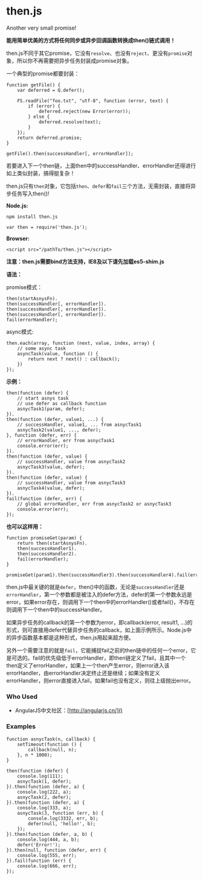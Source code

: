 then.js
====
Another very small promise!

**能用简单优美的方式将任何同步或异步回调函数转换成then()链式调用！**

then.js不同于其它promise，它没有`resolve`、也没有`reject`、更没有`promise`对象，所以你不再需要把异步任务封装成promise对象。

一个典型的promise都要封装：

    function getFile() {
        var deferred = Q.defer();

        FS.readFile("foo.txt", "utf-8", function (error, text) {
            if (error) {
                deferred.reject(new Error(error));
            } else {
                deferred.resolve(text);
            }
        });
        return deferred.promise;
    }

    getFile().then(successHandler[, errorHandler]);

若要进入下一个then链，上面then中的successHandler、errorHandler还得进行如上类似封装，搞得挺复杂！

then.js只有`then`对象，它包括`then`、`defer`和`fail`三个方法，无需封装，直接将异步任务写入then()!

**Node.js:**

    npm install then.js

    var then = require('then.js');

**Browser:**

    <script src="/pathTo/then.js"></script>

**注意：then.js需要bind方法支持，IE8及以下请先加载es5-shim.js**


**语法：**

promise模式：

    then(startAsnysFn).
    then(successHandler[, errorHandler]).
    then(successHandler[, errorHandler]).
    then(successHandler[, errorHandler]).
    fail(errorHandler);

async模式:

    then.each(array, function (next, value, index, array) {
        // some async task
        asyncTask(value, function () {
            return next ? next() : callback();
        })
    });

**示例：**

    then(function (defer) {
        // start asnys task
        // use defer as callback function
        asnycTask1(param, defer);
    }).
    then(function (defer, value1, ...) {
        // successHandler, value1, ... from asnycTask1
        asnycTask2(value1, ..., defer);
    }, function (defer, err) {
        // errorHandler, err from asnycTask1
        console.error(err);
    }).
    then(function (defer, value) {
        // successHandler, value from asnycTask2
        asnycTask3(value, defer);
    }).
    then(function (defer, value) {
        // successHandler, value from asnycTask3
        asnycTask4(value, defer);
    }).
    fail(function (defer, err) {
        // global errorHandler, err from asnycTask2 or asnycTask3
        console.error(err);
    });

**也可以这样用：**

    function promiseGet(param) {
        return then(startAsnysFn).
        then(successHandler1).
        then(successHandler2).
        fail(errorHandler);
    }

    promiseGet(param1).then(successHandler3).then(successHandler4).fail(errorHandler);


then.js中最关键的就是`defer`，then()中的函数，无论是`successHandler`还是`errorHandler`，第一个参数都是被注入的defer方法，defer的第一个参数永远是error，如果error存在，则调用下一个then中的errorHandler()或者fail()，不存在则调用下一个then中的successHandler。

如果异步任务的callback的第一个参数为error，即callback(error, result1, ...)的形式，则可直接用defer代替异步任务的callback，如上面示例所示。Node.js中的异步函数基本都是这种形式，then.js用起来超方便。

另外一个需要注意的就是`fail`，它能捕捉fail之前的then链中的任何一个error，它是可选的。fail的优先级低于errorHandler，即then链定义了fail，且其中一个then定义了errorHandler，如果上一个then产生error，则error进入该errorHandler，由errorHandler决定终止还是继续；如果没有定义errorHandler，则error直接进入fail，如果fail也没有定义，则往上级抛出error。


### Who Used

 + AngularJS中文社区：[http://angularjs.cn/]()

### Examples

    function asnycTask(n, callback) {
        setTimeout(function () {
            callback(null, n);
        }, n * 1000);
    }

    then(function (defer) {
        console.log(111);
        asnycTask(1, defer);
    }).then(function (defer, a) {
        console.log(222, a);
        asnycTask(2, defer);
    }).then(function (defer, a) {
        console.log(333, a);
        asnycTask(3, function (err, b) {
            console.log(3332, err, b);
            defer(null, 'hello!', b);
        });
    }).then(function (defer, a, b) {
        console.log(444, a, b);
        defer('Error!');
    }).then(null, function (defer, err) {
        console.log(555, err);
    }).fail(function (err) {
        console.log(666, err);
    });
